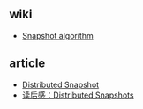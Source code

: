 ## wiki

- [Snapshot algorithm](https://en.wikipedia.org/wiki/Snapshot_algorithm)

## article

- [Distributed Snapshot](https://www.slidestalk.com/s/distributed_systems_and_algorithms05)
- [读后感：Distributed Snapshots](https://zhuanlan.zhihu.com/p/42442713)